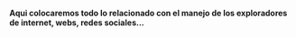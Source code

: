 **Aqui colocaremos todo lo relacionado con el manejo de los exploradores de internet, webs, redes sociales...**
